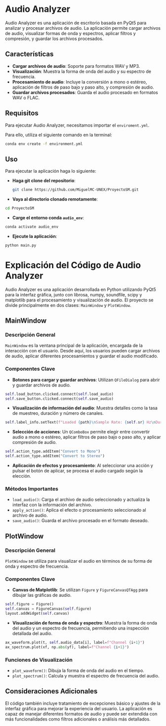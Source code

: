 # Audio Analyzer

Audio Analyzer es una aplicación de escritorio basada en PyQt5 para analizar y procesar archivos de audio. La aplicación permite cargar archivos de audio, visualizar formas de onda y espectros, aplicar filtros y compresión, y guardar los archivos procesados.

## Características

- **Cargar archivos de audio**: Soporte para formatos WAV y MP3.
- **Visualización**: Muestra la forma de onda del audio y su espectro de frecuencia.
- **Procesamiento de audio**: Incluye la conversión a mono o estéreo, aplicación de filtros de paso bajo y paso alto, y compresión de audio.
- **Guardar archivos procesados**: Guarda el audio procesado en formatos WAV o FLAC.

## Requisitos
Para ejecutar Audio Analyzer, necesitamos importar el `enviroment.yml`.

Para ello, utiliza el siguiente comando en la terminal:

```bash
conda env create -f environment.yml  
```


## Uso


Para ejecutar la aplicación haga lo siguiente:


- **Haga git clone del repositorio**:
  ```bash 
  git clone https://github.com/MiguelMC-UNEX/ProyectoSM.git
  ```

- **Vaya al directorio clonado remotamente**:
 ```bash
 cd ProyectoSM
 ```

 - **Carge el entorno conda `audio_env`**:

 ```bash
 conda activate audio_env
 ```

 - **Ejecute la aplicación**:
 ```bash
 python main.py
 ```



# Explicación del Código de Audio Analyzer

Audio Analyzer es una aplicación desarrollada en Python utilizando PyQt5 para la interfaz gráfica, junto con librosa, numpy, soundfile, scipy y matplotlib para el procesamiento y visualización de audio. El proyecto se divide principalmente en dos clases: `MainWindow` y `PlotWindow`.

## MainWindow

### Descripción General
`MainWindow` es la ventana principal de la aplicación, encargada de la interacción con el usuario. Desde aquí, los usuarios pueden cargar archivos de audio, aplicar diferentes procesamientos y guardar el audio modificado.

### Componentes Clave
- **Botones para cargar y guardar archivos**: Utilizan `QFileDialog` para abrir y guardar archivos de audio.
```python
self.load_button.clicked.connect(self.load_audio)
self.save_button.clicked.connect(self.save_audio)
```

- **Visualización de información del audio**: Muestra detalles como la tasa de muestreo, duración y número de canales.
```python
self.label_info.setText(f"Loaded {path}\nSample Rate: {self.sr} Hz\nDuration: {self.num_samples / self.sr:.2f} seconds\nChannels: {self.num_channels}")
```

- **Selección de acciones**: Un `QComboBox` permite elegir entre convertir audio a mono o estéreo, aplicar filtros de paso bajo o paso alto, y aplicar compresión de audio.
```python
self.action_type.addItem("Convert to Mono")
self.action_type.addItem("Convert to Stereo")
```

- **Aplicación de efectos y procesamiento**: Al seleccionar una acción y pulsar el botón de aplicar, se procesa el audio cargado según la elección.

### Métodos Importantes
- `load_audio()`: Carga el archivo de audio seleccionado y actualiza la interfaz con la información del archivo.
- `apply_action()`: Aplica el efecto o procesamiento seleccionado al archivo de audio.
- `save_audio()`: Guarda el archivo procesado en el formato deseado.

## PlotWindow

### Descripción General
`PlotWindow` se utiliza para visualizar el audio en términos de su forma de onda y espectro de frecuencia.

### Componentes Clave
- **Canvas de Matplotlib**: Se utilizan `Figure` y `FigureCanvasQTAgg` para dibujar las gráficas de audio.
```python
self.figure = Figure()
self.canvas = FigureCanvas(self.figure)
layout.addWidget(self.canvas)
```

- **Visualización de forma de onda y espectro**: Muestra la forma de onda del audio y un espectro de frecuencia, permitiendo una inspección detallada del audio.
```python
ax_waveform.plot(t, self.audio_data[i], label=f"Channel {i+1}")
ax_spectrum.plot(xf, np.abs(yf), label=f"Channel {i+1}")
```


### Funciones de Visualización
- `plot_waveform()`: Dibuja la forma de onda del audio en el tiempo.
- `plot_spectrum()`: Calcula y muestra el espectro de frecuencia del audio.

## Consideraciones Adicionales

El código también incluye tratamiento de excepciones básico y ajustes de la interfaz gráfica para mejorar la experiencia del usuario. La aplicación es capaz de manejar diferentes formatos de audio y puede ser extendida con más funcionalidades como filtros adicionales o análisis más detallados.



